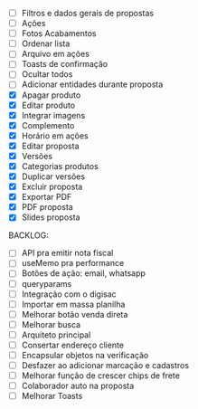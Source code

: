 - [ ] Filtros e dados gerais de propostas
- [ ] Ações
- [ ] Fotos Acabamentos
- [ ] Ordenar lista
- [ ] Arquivo em ações
- [ ] Toasts de confirmação
- [ ] Ocultar todos
- [ ] Adicionar entidades durante proposta
- [x] Apagar produto
- [x] Editar produto
- [x] Integrar imagens
- [x] Complemento
- [x] Horário em ações
- [x] Editar proposta
- [x] Versões
- [x] Categorias produtos
- [x] Duplicar versões
- [x] Excluir proposta
- [x] Exportar PDF
- [x] PDF proposta
- [x] Slides proposta

BACKLOG:

- [ ] API pra emitir nota fiscal
- [ ] useMemo pra performance
- [ ] Botões de ação: email, whatsapp
- [ ] queryparams
- [ ] Integração com o digisac
- [ ] Importar em massa planilha
- [ ] Melhorar botão venda direta
- [ ] Melhorar busca
- [ ] Arquiteto principal
- [ ] Consertar endereço cliente
- [ ] Encapsular objetos na verificação
- [ ] Desfazer ao adicionar marcação e cadastros
- [ ] Melhorar função de crescer chips de frete
- [ ] Colaborador auto na proposta
- [ ] Melhorar Toasts